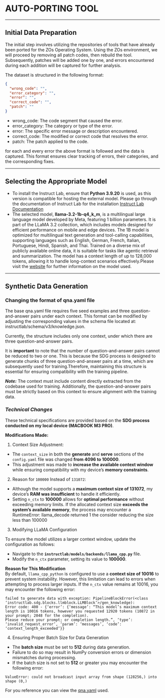 # **AUTO-PORTING TOOL**
***
## **Initial Data Preparation**
The initial step involves utilizing the repositories of tools that have already been ported for the ZOs Operating System. Using the ZOs environment, we will proceed by removing all patch codes, then rebuild the tool. Subsequently, patches will be added one by one, and errors encountered during each addition will be captured for further analysis.

The dataset is structured in the following format:
```json
{
  "wrong_code": "",
  "error_category": "",
  "error": "",
  "correct_code": "",
  "patch": ""
}
```

* wrong_code: The code segment that caused the error.
* error_category: The category or type of the error.
* error: The specific error message or description encountered.
* correct_code: The modified or correct code that resolves the error.
* patch: The patch applied to the code.
  
for each and every error the above format is followed and the data is captured.
This format ensures clear tracking of errors, their categories, and the corresponding fixes.
***
## **Selecting the Appropriate Model**
* To install the Instruct Lab, ensure that **Python 3.9.20** is used, as this version is compatible for hosting the external model.
  Please go through the documentation of Instruct Lab for the installation [Instruct Lab Documentation](https://docs.instructlab.ai/)
* The selected model, **llama-3.2-1b-q4_k_m**, is a multilingual large language model developed by Meta, featuring 1 billion parameters. It is part of the LLaMA 3.2 collection, which includes models designed for efficient performance on mobile and edge devices. The 1B model is optimized for multilingual text generation and tool-calling capabilities, supporting languages such as English, German, French, Italian, Portuguese, Hindi, Spanish, and Thai. Trained on a diverse mix of publicly available online data, it is suitable for tasks like agentic retrieval and summarization. The model has a context length of up to 128,000 tokens, allowing it to handle long-context scenarios effectively.Please visit the [website](https://huggingface.co/medmekk/Llama-3.2-1B-Q4_K_M-GGUF) for further information on the model used.
***
## **Synthetic Data Generation**
### **Changing the format of qna.yaml file**
The base qna.yaml file requires five seed examples and three question-and-answer pairs under each context.
This format can be modified by adjusting the corresponding values in the schema file located at:
instructlab/schema/v3/knowledge.json.

Currently, the structure includes only one context, under which there are three question-and-answer pairs.

It is **important** to note that the number of question-and-answer pairs cannot be reduced to two or one. This is because the SDG process is designed to generate chunks of three question-and-answer pairs at a time, which are subsequently used for training.Therefore, maintaining this structure is essential for ensuring compatibility with the training pipeline.

***Note:*** The context must include content directly extracted from the codebase used for training. Additionally, the question-and-answer pairs must be strictly based on this context to ensure alignment with the training data.

### ***Technical Changes***
These technical specifications are provided based on the **SDG process conducted on my local device (MACBOOK M3 PRO)**.

**Modifications Made:**	
1. Context Size Adjustment:
- The `context_size` in both the **generate** and **serve** sections of the `config.yaml` file was changed **from 4096 to 100000**.
- This adjustment was made to **increase the available context window** while ensuring compatibility with my device’s **memory constraints**.

2. Reason for `100000` Instead of `131072`:
- Although the model supports a **maximum context size of 131072**, my device’s **RAM was insufficient** to handle it efficiently.
- Setting `n_ctx` to **100000** allows for **optimal performance** without exceeding memory limits. If the allocated context size **exceeds the system’s available memory**, the process may encounter a RuntimeError: llama_decode returned 1 the consider reducing the size less than 100000

3. Modifying LLaMA Configuration  

  To ensure the model utilizes a larger context window, update the configuration as follows:  

- Navigate to the **`instructlab/models/backends/llama_cpp.py`** file.  
- Modify the `n_ctx` parameter, setting its value to **100000**.  

 **Reason for This Modification**  
By default, `llama_cpp_python` is configured to use a **context size of 10016** to prevent system instability. However, this limitation can lead to errors when attempting to process larger inputs. If the `n_ctx` value remains at 10016, you may encounter the following error:  
```
failed to generate data with exception: PipelineBlockError(<class ‘instructlab.sdg.blocks.llmblock.LLMBlock’>/gen_knowledge):
Error code: 400 - {‘error’: {‘message’: “This model’s maximum context length is 10016 tokens, however you requested 12920 tokens (10872 in your prompt; 2048 for the completion).
Please reduce your prompt; or completion length.”, ‘type’: ‘invalid_request_error’, ‘param’: ‘messages’, ‘code’: ‘context_length_exceeded’}}
```
4. Ensuring Proper Batch Size for Data Generation
- The **batch size** must be set to **512** during data generation.
- Failure to do so may result in NumPy conversion errors or dimension mismatches during processing.
- If the batch size is not set to **512** or greater you may encounter the following error:
```
ValueError: could not broadcast input array from shape (128256,) into shape (0,)
```
For you reference you can view the [qna.yaml](https://github.com/Prithiviraj25/autoporting/blob/main/qna.yaml) used.
